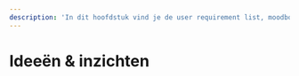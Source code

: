 ```yaml
---
description: 'In dit hoofdstuk vind je de user requirement list, moodboard en de concepten.'
---
```


# Ideeën & inzichten

